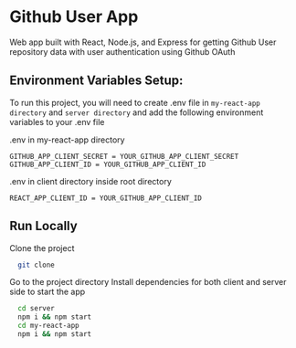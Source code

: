 # Github User App

Web app built with React, Node.js, and
Express for getting Github User repository
data with user authentication using Github OAuth

## Environment Variables Setup:

To run this project, you will need to create .env file in `my-react-app directory` and `server directory`
and add the following environment variables to your .env file

.env in my-react-app directory

`GITHUB_APP_CLIENT_SECRET = YOUR_GITHUB_APP_CLIENT_SECRET`
`GITHUB_APP_CLIENT_ID = YOUR_GITHUB_APP_CLIENT_ID`

.env in client directory inside root directory

`REACT_APP_CLIENT_ID = YOUR_GITHUB_APP_CLIENT_ID`

## Run Locally

Clone the project

```bash
  git clone
```

Go to the project directory
Install dependencies for both client and server side to start the app

```bash
  cd server
  npm i && npm start
  cd my-react-app
  npm i && npm start
```

